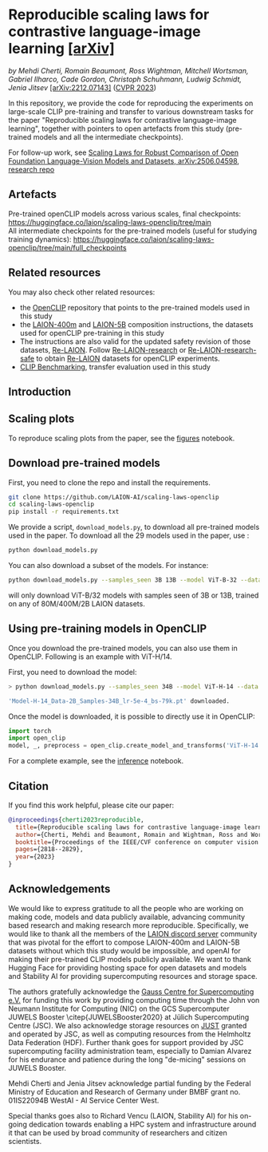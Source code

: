 # Reproducible scaling laws for contrastive language-image learning [[arXiv]](https://arxiv.org/abs/2212.07143)

*by Mehdi Cherti, Romain Beaumont, Ross Wightman, Mitchell Wortsman, Gabriel Ilharco, Cade Gordon, Christoph Schuhmann, Ludwig Schmidt, Jenia Jitsev* [[arXiv:2212.07143]](https://arxiv.org/abs/2212.07143) ([CVPR 2023](https://openaccess.thecvf.com/content/CVPR2023/html/Cherti_Reproducible_Scaling_Laws_for_Contrastive_Language-Image_Learning_CVPR_2023_paper.html))

In this repository, we provide the code for reproducing the experiments on large-scale CLIP pre-training and transfer to various downstream tasks for the paper "Reproducible scaling laws for contrastive language-image learning", together with pointers to open artefacts from this study (pre-trained models and all the intermediate checkpoints).

For follow-up work, see [Scaling Laws for Robust Comparison of Open Foundation Language-Vision Models and Datasets, arXiv:2506.04598](https://arxiv.org/abs/2506.04598), [research repo](https://github.com/LAION-AI/scaling-laws-for-comparison)

## Artefacts
Pre-trained openCLIP models across various scales, final checkpoints: https://huggingface.co/laion/scaling-laws-openclip/tree/main \
All intermediate checkpoints for the pre-trained models (useful for studying training dynamics): https://huggingface.co/laion/scaling-laws-openclip/tree/main/full_checkpoints 

## Related resources
You may also check other related resources:

- the [OpenCLIP](https://github.com/mlfoundations/open_clip) repository that points to the pre-trained models used in this study
- the [LAION-400m](https://github.com/rom1504/img2dataset/blob/main/dataset_examples/laion400m.md) and [LAION-5B](https://github.com/rom1504/img2dataset/blob/main/dataset_examples/laion5B.md) composition instructions, the datasets used for openCLIP pre-training in this study
- The instructions are also valid for the updated safety revision of those datasets, [Re-LAION](https://laion.ai/blog/relaion-5b/). Follow [Re-LAION-research](https://huggingface.co/collections/laion/re-laion-5b-research-67e312387d2a4f879c4920b1) or [Re-LAION-research-safe](https://huggingface.co/collections/laion/re-laion-5b-research-safe-67e311013ba899a938569e32) to obtain [Re-LAION](https://laion.ai/blog/relaion-5b/) datasets for openCLIP experiments. 
- [CLIP Benchmarking](https://github.com/LAION-AI/CLIP_benchmark), transfer evaluation used in this study

## Introduction

## Scaling plots

To reproduce scaling plots from the paper, see the [figures](figures.ipynb) notebook.

## Download pre-trained models

First, you need to clone the repo and install the requirements.

```bash
git clone https://github.com/LAION-AI/scaling-laws-openclip
cd scaling-laws-openclip
pip install -r requirements.txt
```

We provide a script, `download_models.py`, to download all pre-trained models used in the paper.
To download all the 29 models used in the paper, use :

```bash
python download_models.py
```

You can also download a subset of the models. For instance:

```bash
python download_models.py --samples_seen 3B 13B --model ViT-B-32 --data 80M 400M 2B
```

will only download ViT-B/32 models with samples seen of 3B or 13B, trained on any of 80M/400M/2B LAION datasets.

## Using pre-training models in OpenCLIP

Once you download the pre-trained models, you can also use them in OpenCLIP.
Following is an example with ViT-H/14.

First, you need to download the model:

```bash
> python download_models.py --samples_seen 34B --model ViT-H-14 --data 2B

'Model-H-14_Data-2B_Samples-34B_lr-5e-4_bs-79k.pt' downloaded.
```

Once the model is downloaded, it is possible to directly use it in OpenCLIP:

```python
import torch
import open_clip
model, _, preprocess = open_clip.create_model_and_transforms('ViT-H-14', pretrained='Model-H-14_Data-2B_Samples-34B_lr-5e-4_bs-79k.pt')
```

For a complete example, see the [inference](inference.ipynb) notebook.

## Citation

If you find this work helpful, please cite our paper:

```bibtex
@inproceedings{cherti2023reproducible,
  title={Reproducible scaling laws for contrastive language-image learning},
  author={Cherti, Mehdi and Beaumont, Romain and Wightman, Ross and Wortsman, Mitchell and Ilharco, Gabriel and Gordon, Cade and Schuhmann, Christoph and Schmidt, Ludwig and Jitsev, Jenia},
  booktitle={Proceedings of the IEEE/CVF conference on computer vision and pattern recognition},
  pages={2818--2829},
  year={2023}
}
```
## Acknowledgements

We would like to express gratitude to all the people who are working on making code, models and data publicly available, advancing community based research and making research more reproducible. Specifically, we would like to thank all the members of the [LAION discord server](https://discord.gg/BZqhreFazY) community that was pivotal for the effort to compose LAION-400m and LAION-5B datasets without which this study would be impossible, and openAI for making their pre-trained CLIP models publicly available. We want to thank Hugging Face for providing hosting space for open datasets and models and Stability AI for providing supercomputing resources and storage space.

The authors gratefully acknowledge the [Gauss Centre for Supercomputing e.V.](https://gauss-centre.eu) for funding this work by providing computing time through the John von Neumann Institute for Computing (NIC) on the GCS Supercomputer JUWELS Booster \citep{JUWELSBooster2020} at Jülich Supercomputing Centre (JSC). We also acknowledge storage resources on [JUST](https://www.fz-juelich.de/en/ias/jsc/systems/storage-systems/just) granted and operated by JSC, as well as computing resources from the Helmholtz Data Federation (HDF). Further thank goes for support provided by JSC supercomputing facility administration team, especially to Damian Alvarez for his endurance and patience during the long "de-micing" sessions on JUWELS Booster.

Mehdi Cherti and Jenia Jitsev acknowledge partial funding by the Federal Ministry of Education and Research of Germany under BMBF grant no. 01IS22094B WestAI - AI Service Center West.

Special thanks goes also to Richard Vencu (LAION, Stability AI) for his on-going dedication towards enabling a HPC system and infrastructure around it that can be used by broad community of researchers and citizen scientists.

